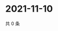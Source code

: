 # 2021-11-10

共 0 条

<!-- BEGIN WEIBO -->
<!-- 最后更新时间 Wed Nov 10 2021 06:13:45 GMT+0800 (China Standard Time) -->

<!-- END WEIBO -->
